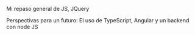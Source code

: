 Mi repaso general de JS, JQuery

Perspectivas para un futuro:
El uso de TypeScript, Angular y un backend con node JS
